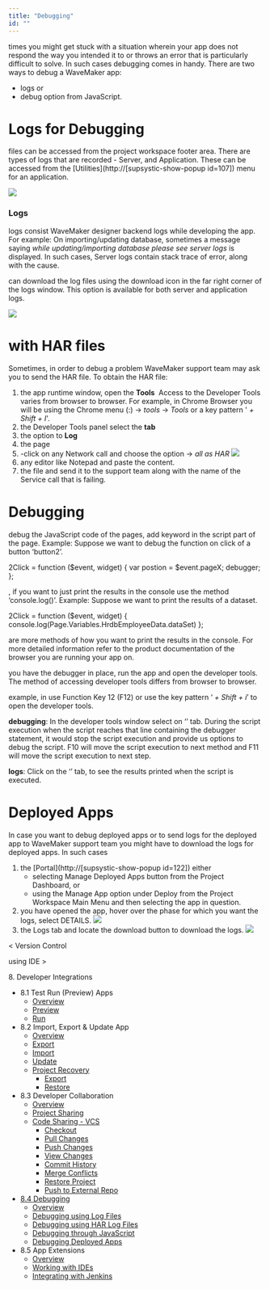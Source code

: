 ```yaml
---
title: "Debugging"
id: ""
---
```


times you might get stuck with a situation wherein your app does not respond the way you intended it to or throws an error that is particularly difficult to solve. In such cases debugging comes in handy. There are two ways to debug a WaveMaker app:

- logs or
- debug option from JavaScript.

# Logs for Debugging

files can be accessed from the project workspace footer area. There are types of logs that are recorded - Server, and Application. These can be accessed from the [Utilities](http://[supsystic-show-popup id=107]) menu for an application.

[![](../assets/logs.png)](../assets/logs.png)

### Logs

logs consist WaveMaker designer backend logs while developing the app. For example: On importing/updating database, sometimes a message saying _while updating/importing database please see server logs_ is displayed. In such cases, Server logs contain stack trace of error, along with the cause.

can download the log files using the download icon in the far right corner of the logs window. This option is available for both server and application logs.

[![](../assets/logs_server.png)](../assets/logs_server.png)

# with HAR files

Sometimes, in order to debug a problem WaveMaker support team may ask you to send the HAR file. To obtain the HAR file:

1. the app runtime window, open the **Tools**  Access to the Developer Tools varies from browser to browser. For example, in Chrome Browser you will be using the Chrome menu (:) -> _tools_ -> _Tools_ or a key pattern ' _+ Shift + I_'.
2. the Developer Tools panel select the **tab**
3. the option to **Log**
4. the page
5. \-click on any Network call and choose the option \-> _all as HAR_ [![](../assets/logs_har.png)](../assets/logs_har.png)
6. any editor like Notepad and paste the content.
7. the file and send it to the support team along with the name of the Service call that is failing.

# Debugging

debug the JavaScript code of the pages, add keyword in the script part of the page. Example: Suppose we want to debug the function on click of a button ‘button2’.

2Click = function ($event, widget) { 
    var postion = $event.pageX;
    debugger;
};

, if you want to just print the results in the console use the method ‘console.log()’. Example: Suppose we want to print the results of a dataset.

2Click = function ($event, widget) { 
    console.log(Page.Variables.HrdbEmployeeData.dataSet)
};

are more methods of how you want to print the results in the console. For more detailed information refer to the product documentation of the browser you are running your app on.

you have the debugger in place, run the app and open the developer tools. The method of accessing developer tools differs from browser to browser.

example, in use Function Key 12 (F12) or use the key pattern ‘ _+ Shift + i_’ to open the developer tools.

**debugging**: In the developer tools window select on ‘’ tab. During the script execution when the script reaches that line containing the debugger statement, it would stop the script execution and provide us options to debug the script. F10 will move the script execution to next method and F11 will move the script execution to next step.

**logs**: Click on the ‘’ tab, to see the results printed when the script is executed.

# Deployed Apps

In case you want to debug deployed apps or to send logs for the deployed app to WaveMaker support team you might have to download the logs for deployed apps. In such cases

1. the [Portal](http://[supsystic-show-popup id=122]) either
    - selecting Manage Deployed Apps button from the Project Dashboard, or
    - using the Manage App option under Deploy from the Project Workspace Main Menu and then selecting the app in question.
2. you have opened the app, hover over the phase for which you want the logs, select DETAILS. [![](../assets/apps_portal_liveapp.png)](../assets/apps_portal_liveapp.png)
3. the Logs tab and locate the download button to download the logs. [![](../assets/logs_deployed.png)](../assets/logs_deployed.png)

< Version Control

using IDE >

8\. Developer Integrations

- 8.1 Test Run (Preview) Apps
    - [Overview](/learn/dev-integration/developer-tools/)
    - [Preview](/learn/dev-integration/developer-tools/#preview)
    - [Run](/learn/dev-integration/developer-tools/#run)
- 8.2 Import, Export & Update App
    - [Overview](/learn/app-development/dev-integration/import-export-update-apps/)
    - [Export](/learn/app-development/dev-integration/import-export-update-apps/#export-project)
    - [Import](/learn/app-development/dev-integration/import-export-update-apps/#import-project)
    - [Update](/learn/app-development/dev-integration/import-export-update-apps/#update-project)
    - [Project Recovery](/learn/app-development/dev-integration/import-export-update-apps/#project-recovery)
        - [Export](/learn/app-development/dev-integration/import-export-update-apps/#export)
        - [Restore](/learn/app-development/dev-integration/import-export-update-apps/#restore-project)
- 8.3 Developer Collaboration
    - [Overview](/learn/app-development/dev-integration/developer-collaboration/)
    - [Project Sharing](/learn/app-development/dev-integration/developer-collaboration/#project-sharing)
    - [Code Sharing - VCS](/learn/app-development/dev-integration/developer-collaboration/#vcs)
        - [Checkout](/learn/app-development/dev-integration/developer-collaboration/#checkout)
        - [Pull Changes](/learn/app-development/dev-integration/developer-collaboration/#pull-changes)
        - [Push Changes](/learn/app-development/dev-integration/developer-collaboration/#push-changes)
        - [View Changes](/learn/app-development/dev-integration/developer-collaboration/#view-changes)
        - [Commit History](/learn/app-development/dev-integration/developer-collaboration/#commit-history)
        - [Merge Conflicts](/learn/app-development/dev-integration/developer-collaboration/#merge-changes)
        - [Restore Project](/learn/app-development/dev-integration/developer-collaboration/#restore-project)
        - [Push to External Repo](/learn/app-development/dev-integration/developer-collaboration/#push-to-external-repo)
- [8.4 Debugging](#)
    - [Overview](#)
    - [Debugging using Log Files](#logs)
    - [Debugging using HAR Log Files](#har)
    - [Debugging through JavaScript](#javascript)
    - [Debugging Deployed Apps](#deployed_logs)
- 8.5 App Extensions
    - [Overview](/learn/dev-integration/extending-application-using-ides/)
    - [Working with IDEs](/learn/dev-integration/extending-application-using-ides/#steps)
    - [Integrating with Jenkins](/learn/dev-integration/extending-application-using-ides/#jenkins)
